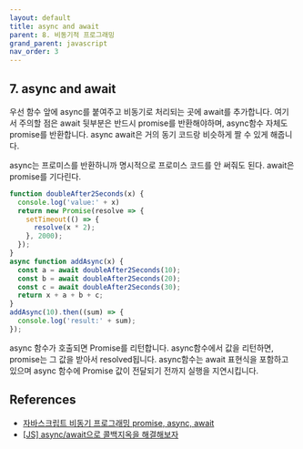 ```yaml
---
layout: default
title: async and await
parent: 8. 비동기적 프로그래밍
grand_parent: javascript
nav_order: 3
---
```


## 7. async and await

우선 함수 앞에 async를 붙여주고 비동기로 처리되는 곳에 await를 추가합니다. 여기서 주의할 점은 await 뒷부분은 반드시 promise를 반환해야하며, async함수 자체도 promise를 반환합니다. async await은 거의 동기 코드랑 비슷하게 짤 수 있게 해줍니다.

async는 프로미스를 반환하니까 명시적으로 프로미스 코드를 안 써줘도 된다. await은 promise를 기다린다.

```js
function doubleAfter2Seconds(x) {
  console.log('value:' + x)
  return new Promise(resolve => {
    setTimeout(() => {
      resolve(x * 2);
    }, 2000);
  });
}
async function addAsync(x) {
  const a = await doubleAfter2Seconds(10);
  const b = await doubleAfter2Seconds(20);
  const c = await doubleAfter2Seconds(30);
  return x + a + b + c;
}
addAsync(10).then((sum) => {
  console.log('result:' + sum);
});
```

async 함수가 호출되면 Promise를 리턴합니다. async함수에서 값을 리턴하면, promise는 그 값을 받아서 resolved됩니다. async함수는 await 표현식을 포함하고 있으며 async 함수에 Promise 값이 전달되기 전까지 실행을 지연시킵니다.

## References

* [자바스크립트 비동기 프로그래밍 promise, async, await](https://medium.com/@shlee1353/%EC%9E%90%EB%B0%94%EC%8A%A4%ED%81%AC%EB%A6%BD%ED%8A%B8-%EB%B9%84%EB%8F%99%EA%B8%B0-async-await-promise-ae659eb1cb7e)
* [[JS] async/await으로 콜백지옥을 해결해보자](https://victorydntmd.tistory.com/87)
